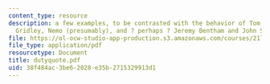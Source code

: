 ```yaml
---
content_type: resource
description: a few examples, to be contrasted with the behavior of Tom Jarndyce, Mr.
  Gridley, Nemo (presumably), and ? perhaps ? Jeremy Bentham and John Stuart Mill.
file: https://ol-ocw-studio-app-production.s3.amazonaws.com/courses/21l-481-victorian-literature-and-culture-spring-2003/38f484ac3be62028e35b2715329913d1_dutyquote.pdf
file_type: application/pdf
resourcetype: Document
title: dutyquote.pdf
uid: 38f484ac-3be6-2028-e35b-2715329913d1
---
```

